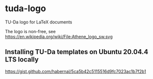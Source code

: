 # tuda-logo
TU-Da logo for LaTeX documents

The logo is non-free, see https://en.wikipedia.org/wiki/File:Athene_logo_sw.svg

## Installing TU-Da templates on Ubuntu 20.04.4 LTS locally

https://gist.github.com/habernal/5ca5b42c5115516d9fc7023ac1b7f2b1
